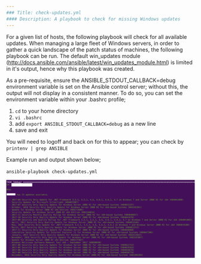 ```yaml
---
### Title: check-updates.yml
#### Description: A playbook to check for missing Windows updates
---
```


For a given list of hosts, the following playbook will check for all available updates. When managing a large fleet of Windows servers, in order to gather a quick landscape of the patch status of machines, the following playbook can be run. The default win_updates module (http://docs.ansible.com/ansible/latest/win_updates_module.html) is limited in it's output, hence why this playbook was created.

As a pre-requisite, ensure the ANSIBLE_STDOUT_CALLBACK=debug environment variable is set on the Ansible control server; without this, the output will not display in a consistent manner. To do so, you can set the environment variable within your .bashrc profile;

1. `cd` to your home directory
2. `vi .bashrc`
3. add `export ANSIBLE_STDOUT_CALLBACK=debug` as a new line
4. save and exit

You will need to logoff and back on for this to appear; you can check by `printenv | grep ANSIBLE`

Example run and output shown below;

`ansible-playbook check-updates.yml`

![](output.png)
